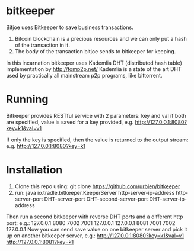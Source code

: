 bitkeeper
=========

Bitjoe uses Bitkeeper to save business transactions. 
1. Bitcoin blockchain is a precious resources and we can only put a hash of the transaction in it. 
2. The body of the transaction bitjoe sends to bitkeeper for keeping.

In this incarnation bitkeeper uses Kademlia DHT (distributed hash table) implementation by http://tomp2p.net/
Kademlia is a state of the art DHT used by practically all mainstream p2p programs, like bittorrent.

Running
========================
Bitkeeper provides RESTful service with 2 parameters:
key and val
if both are specified, value is saved for a key provided, e.g. http://127.0.0.1:8080?key=k1&val=v1

If only the key is specified, then the value is returned to the output stream: e.g. http://127.0.0.1:8080?key=k1

Installation
========================

1. Clone this repo using: git clone https://github.com/urbien/bitkeeper
2. run: java io.tradle.bitkeeper.KeeperServer http-server-ip-address http-server-port DHT-server-port DHT-second-server-port DHT-server-ip-address

Then run a second bitkeeper with reverse DHT ports and a different http port: e.g.:
127.0.0.1 8080 7002  7001 127.0.0.1
127.0.0.1 8081 7001  7002 127.0.0.1
Now you can send save value on one bitkeeper server and pick it up on another bitkeeper server, e.g.:
http://127.0.0.1:8080?key=k1&val=v1
http://127.0.0.1:8081?key=k1
